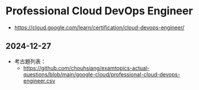 # Professional Cloud DevOps Engineer

- https://cloud.google.com/learn/certification/cloud-devops-engineer/

## 2024-12-27

- 考古題列表：
  - https://github.com/chouhsiang/examtopics-actual-questions/blob/main/google-cloud/professional-cloud-devops-engineer.csv